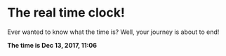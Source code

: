 # The real time clock!

Ever wanted to know what the time is? Well, your journey is about to end!

**The time is Dec 13, 2017, 11:06**